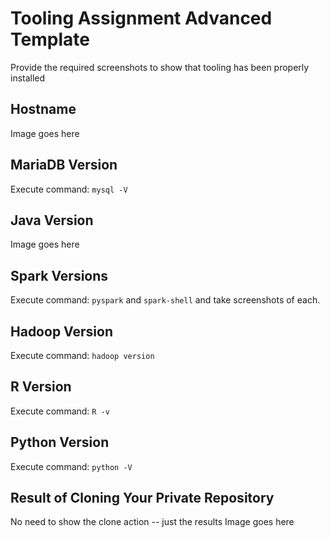 # Tooling Assignment Advanced Template

Provide the required screenshots to show that tooling has been properly installed

## Hostname

Image goes here

## MariaDB Version

Execute command: `mysql -V`

## Java Version

Image goes here

## Spark Versions

Execute command: `pyspark` and `spark-shell` and take screenshots of each.

## Hadoop Version

Execute command: `hadoop version`

## R Version

Execute command: `R -v`

## Python Version

Execute command: `python -V`

## Result of Cloning Your Private Repository

No need to show the clone action -- just the results
Image goes here
